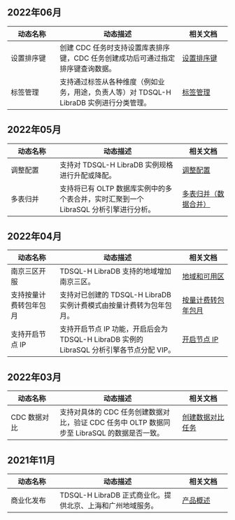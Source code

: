 ## 2022年06月

<table>
<tr><th width=20%>动态名称</th><th width=50%>动态描述</th><th width=20%>相关文档</th></tr>
<tbody>
<tr>
<td>设置排序键</td>
<td>创建 CDC 任务时支持设置库表排序键，CDC 任务创建成功后可通过指定排序键查询数据。</td>
<td><a href="https://cloud.tencent.com/document/product/1488/76363" target="_blank">设置排序键</a></td></tr>
<tr>
<td>标签管理</td>
<td>支持通过标签从各种维度（例如业务，用途，负责人等）对 TDSQL-H LibraDB 实例进行分类管理。</td>
<td><a href="https://cloud.tencent.com/document/product/1488/75795" target="_blank">标签管理</a></td></tr>
</tbody></table>

## 2022年05月

<table>
<tr><th width=20%>动态名称</th><th width=50%>动态描述</th><th width=20%>相关文档</th></tr>
<tbody>
<tr>
<td>调整配置</td>
<td>支持对 TDSQL-H LibraDB 实例规格进行升配或降配。</td>
<td><a href="https://cloud.tencent.com/document/product/1488/63597" target="_blank">调整配置</a></td></tr>
<tr>
<td>多表归并</td>
<td>支持将已有 OLTP 数据库实例中的多个表合并，实时汇聚到一个 LibraSQL 分析引擎进行分析。</td>
<td><a href="https://cloud.tencent.com/document/product/1488/74331" target="_blank">多表归并（数据合并）</a></td></tr>
</tbody></table>

## 2022年04月

<table>
<tr><th width=20%>动态名称</th><th width=50%>动态描述</th><th width=20%>相关文档</th></tr>
<tbody>
<tr>
<td>南京三区开服</td>
<td>TDSQL-H LibraDB 支持的地域增加南京三区。</td>
<td><a href="https://cloud.tencent.com/document/product/1488/63530" target="_blank">地域和可用区</a></td></tr>
<tr>
<td>支持按量计费转包年包月</td>
<td>支持对已创建的 TDSQL-H LibraDB 实例计费模式由按量计费转为包年包月。</td>
<td><a href="https://cloud.tencent.com/document/product/1488/73018" target="_blank">按量计费转包年包月</a></td></tr>
<tr>   
<td>支持开启节点 IP</td>
<td>支持开启节点 IP 功能，开启后会为 TDSQL-H LibraDB 实例的 LibraSQL 分析引擎各节点分配 VIP。</td>
<td><a href="https://cloud.tencent.com/document/product/1488/73019" target="_blank">开启节点 IP</a></td></tr>
</tbody></table>

## 2022年03月

<table>
<tr><th width=20%>动态名称</th><th width=50%>动态描述</th><th width=20%>相关文档</th></tr>
<tbody>
<tr>
<td>CDC 数据对比</td>
<td>支持对具体的 CDC 任务创建数据对比，验证 CDC 任务中 OLTP 数据同步至 LibraSQL 的数据是否一致。</td>
<td><a href="https://cloud.tencent.com/document/product/1488/71940" target="_blank">创建数据对比任务</a></td></tr>
</tbody></table>

## 2021年11月

<table>
<tr><th width=20%>动态名称</th><th width=50%>动态描述</th><th width=20%>相关文档</th></tr>
<tbody>
<tr>
<td>商业化发布</td>
<td>TDSQL-H LibraDB 正式商业化。提供北京、上海和广州地域服务。</td>
<td><a href="https://cloud.tencent.com/document/product/1488/60828" target="_blank">产品概述</a></td></tr>
</tbody></table>
